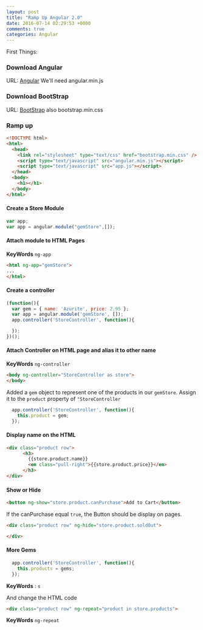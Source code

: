 ```yaml
---
layout: post
title: "Ramp Up Angular 2.0"
date: 2016-07-14 02:29:53 +0000
comments: true
categories: Angular
---
```


First Things:

### Download Angular
URL: [Angular](http://angularjs.org)
We'll need angular.min.js

### Download BootStrap
URL: [BootStrap](http://getbootstrap.com)
also bootstrap.min.css


### Ramp up

``` html index.html
<!DOCTYPE html>
<html>
  <head>
    <link rel="stylesheet" type="text/css" href="bootstrap.min.css" />
    <script type="text/javascript" src="angular.min.js"></script>
    <script type="text/javascript" src="app.js"></script>
  </head>
  <body>
    <h1></h1>
  </body>
</html>
``` 

#### Create a Store Module

``` js app.js
var app;
var app = angular.module("gemStore",[]);
```

#### Attach module to HTML Pages

**KeyWords** `ng-app`

``` html
<html ng-app="gemStore">
...
</html>
```

#### Create a controller

``` js app.js
(function(){
  var gem = { name: 'Azurite', price: 2.95 };
  var app = angular.module('gemStore', []);
  app.controller('StoreController', function(){

  });
})();
```

#### Attach Controller on HTML page and alias it to other name

**KeyWords** `ng-controller`

``` html
<body ng-controller="StoreController as store">
</body>
```

Added a `gem` object to represent one of the products in our `gemStore`.
Assign it to the `product` property of `"StoreController`

``` js
  app.controller('StoreController', function(){
    this.product = gem;
  });
```

#### Display name on the HTML

``` html
<div class="product row">
      <h3>
        {{store.product.name}}
        <em class="pull-right">{{store.product.price}}</em>
      </h3>
</div>
```

#### Show or Hide

``` html
<button ng-show="store.product.canPurchase">Add to Cart</button>
```

If the canPurchase equal `true`, the Button should be display on pages.

``` html
<div class="product row" ng-hide="store.product.soldOut">

</div>
```

#### More Gems

``` js app.js
  app.controller('StoreController', function(){
    this.products = gems;
  });

```

**KeyWords** : `s`

And change the HTML code

``` html
<div class="product row" ng-repeat="product in store.products">
```

**KeyWords** `ng-repeat`
